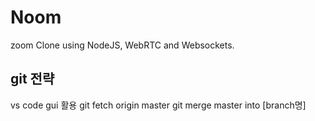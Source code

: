 # Noom


zoom Clone using NodeJS, WebRTC and Websockets.

## git 전략
vs code gui 활용
git fetch origin master
git merge master into [branch명]